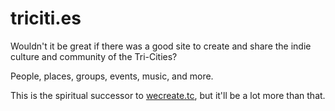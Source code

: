 triciti.es
==========
Wouldn't it be great if there was a good site to create and share the indie culture and community of the Tri-Cities?

People, places, groups, events, music, and more.

This is the spiritual successor to [wecreate.tc](http://wecreate.tc), but it'll be a lot more than that.
